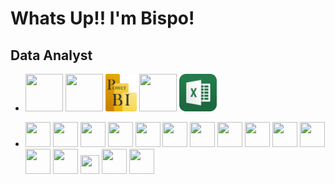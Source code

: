 # Whats Up!! I'm Bispo!
## Data Analyst


- <div>
  <img height= 60 width= 60 src="https://cdn.jsdelivr.net/gh/devicons/devicon@latest/icons/python/python-original-wordmark.svg" />
  <img height= 60 width= 60 src="https://cdn.jsdelivr.net/gh/devicons/devicon@latest/icons/azuresqldatabase/azuresqldatabase-original.svg" />
  <img height= 60 width= 50 src="./Img/Logo_Pbix.png">
       
  <img height= 60 width= 60 src="https://cdn.jsdelivr.net/gh/devicons/devicon@latest/icons/jupyter/jupyter-original-wordmark.svg" />
  <img height= 60 width= 60 src="./Img/Excel_logo.png" />
  
</div>
          

- <div>
  <img height= 40 width= 40 src="https://cdn.jsdelivr.net/gh/devicons/devicon@latest/icons/git/git-original-wordmark.svg" />
  <img height= 40 width= 40 src="https://cdn.jsdelivr.net/gh/devicons/devicon@latest/icons/anaconda/anaconda-original-wordmark.svg" />
  <img height= 40 width= 40 src="https://cdn.jsdelivr.net/gh/devicons/devicon@latest/icons/figma/figma-original.svg" />
  <img height= 40 width= 40 src="https://cdn.jsdelivr.net/gh/devicons/devicon@latest/icons/bash/bash-plain.svg" />
  <img height= 40 width= 40 src="https://cdn.jsdelivr.net/gh/devicons/devicon@latest/icons/kaggle/kaggle-original-wordmark.svg" />
  <img height= 40 width= 40 src="https://cdn.jsdelivr.net/gh/devicons/devicon@latest/icons/microsoftsqlserver/microsoftsqlserver-original-wordmark.svg" />
  <img height= 40 width= 40 src="https://cdn.jsdelivr.net/gh/devicons/devicon@latest/icons/postgresql/postgresql-original-wordmark.svg" />        
  <img height= 40 width= 40 src="https://cdn.jsdelivr.net/gh/devicons/devicon@latest/icons/mysql/mysql-original-wordmark.svg" />
  <img height= 40 width= 40 src="https://cdn.jsdelivr.net/gh/devicons/devicon@latest/icons/vscode/vscode-original.svg" />
          
          
  <img height= 40 width= 40 src="https://cdn.jsdelivr.net/gh/devicons/devicon@latest/icons/plotly/plotly-original-wordmark.svg" />          
           
  <img height= 40 width= 40 src="https://cdn.jsdelivr.net/gh/devicons/devicon@latest/icons/matplotlib/matplotlib-original-wordmark.svg" />
  <img height= 40 width= 40 src="https://cdn.jsdelivr.net/gh/devicons/devicon@latest/icons/scikitlearn/scikitlearn-original.svg" />
  <img height= 40 width= 40 src="https://cdn.jsdelivr.net/gh/devicons/devicon@latest/icons/numpy/numpy-original-wordmark.svg" />
  <img height= 30 width= 30 src="https://cdn.jsdelivr.net/gh/devicons/devicon@latest/icons/html5/html5-original.svg" />
  <img height= 40 width= 40 src="https://cdn.jsdelivr.net/gh/devicons/devicon@latest/icons/css3/css3-original-wordmark.svg" />
  <img height= 40 width= 40 src="https://cdn.jsdelivr.net/gh/devicons/devicon@latest/icons/notion/notion-original.svg" />
          
          
</div>

##
